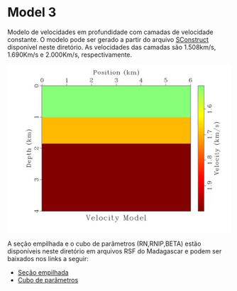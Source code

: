 # Model 3

Modelo de velocidades em profundidade com camadas de velocidade constante.
O modelo pode ser gerado a partir do arquivo [SConstruct](https://github.com/Dirack/dirack.github.io/blob/master/data/landa88tomo/model3/SConstruct)
disponível neste diretório. As velocidades das camadas são 1.508km/s, 1.690Km/s e 2.000Km/s, respectivamente.

<img src="https://github.com/Dirack/dirack.github.io/blob/master/data/landa88tomo/model3/model.jpeg" width=800>

A seção empilhada e o cubo de parâmetros (RN,RNIP,BETA) estão disponíveis neste diretório em arquivos RSF do Madagascar
e podem ser baixados nos links a seguir:

- [Seção empilhada](https://github.com/Dirack/dirack.github.io/raw/master/data/landa88tomo/model3/stackedSection.rsf)
- [Cubo de parâmetros](https://github.com/Dirack/dirack.github.io/raw/master/data/landa88tomo/model3/parametersCube.rsf)
